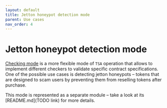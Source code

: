 ```yaml
---
layout: default
title: Jetton honeypot detection mode
parent: Use cases
nav_order: 4
---
```


# Jetton honeypot detection mode

[Checking mode](checking-mode) is a more flexible mode of `TSA` operation that allows to implement different checkers to validate specific contract specifications.
One of the possible use cases is detecting jetton honeypots – tokens that are designed to scam users by preventing them from reselling tokens after purchase.

This mode is represented as a separate module – take a look at its [README.md](TODO link) for more details.
